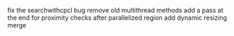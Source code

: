 fix the searchwithcpcl bug
remove old multithread methods
add a pass at the end for proximity checks after parallelized region
add dynamic resizing 
merge
